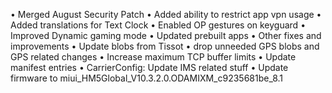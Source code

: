 • Merged August Security Patch
• Added ability to restrict app vpn usage
• Added translations for Text Clock
• Enabled OP gestures on keyguard
• Improved Dynamic gaming mode
• Updated prebuilt apps
• Other fixes and improvements
• Update blobs from Tissot
• drop unneeded GPS blobs and GPS related changes
• Increase maximum TCP buffer limits
• Update manifest entries
• CarrierConfig: Update IMS related stuff 
• Update firmware to miui_HM5Global_V10.3.2.0.ODAMIXM_c9235681be_8.1

